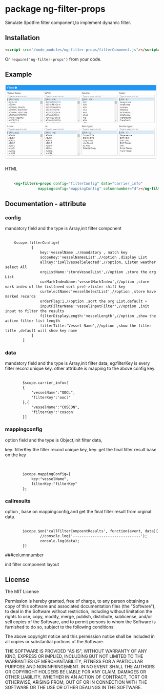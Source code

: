 package ng-filter-props
=

Simulate Spotfire filter component,to  implement dynamic filter.



## Installation

```html
<script src="/node_modules/ng-filter-props/filterComonent.js"></script>
```

Or `require('ng-filter-props')` from your code.



## Example
![github](/static/images/filter_main.gif)

HTML
```html

    <ng-filters-props config="filterConfig" data="carrier_info"
               mappingconfig="mappingConfig" columnnumber="4"></ng-filters-props>
```

## Documentation - attribute

### config
mandatory field  and the type is Array,init filter component

<pre><code>        
    $scope.filterConfig=[
            {
                key:'vesselName',//mandatory , match key
                scopeKey:'vesselNamesList',//option ,display List
                allKey:'isAllVesselSelected',//option, Listen weather select All
                orgListName:'storeVesselList',//option ,store the org List
                curMarkIndexName:'vesselMarkIndex',//option ,store mark index of the list(need sort pre)->lister shift key
                curSelectName:'vesselSelectList',//option ,store have marked records
                orderFlag:1,//option ,sort the org List,default +
                inputFilterName:'vesselInputFilter',//option ,init input to filter the results
                filterDisplayLength:'vesselLength',//option ,show the active filter list length
                filterTitle:'Vessel Name',//option ,show the filter title ,default will show key name
            } 
        ]
</pre></code>

### data
mandatory field  and the type is Array,init filter data,
eg:filterKey is every filter record unique key.
other attribute is mapping to the above config key.
<pre><code>  
        $scope.carrier_info=[
        {
            'vesselName':"OOCL",
            'filterKey':'oocl'
        },{
            'vesselName':"COSCON",
            'filterKey':'coscon'
        }]
</pre></code>


### mappingconfig

option field  and the type is Object,init filter data,

key:
filterKey:the fitler record unique key,
key: get the final filter result base on the key
<pre><code>  

        $scope.mappingConfig={
            key:"vesselName",
            filterKey:"filterKey"
        };
</pre></code>


### callresults
option , base on mappingconfig,and get the final filter result from orginal data.

<pre><code>  
        $scope.$on('callFilterCompoentResults', function(event, data){
                //console.log('-------------------------------');
                console.log(data);
        })
</pre></code>

###columnnumber

init filter component layout



## License

The MIT License

Permission is hereby granted, free of charge, to any person obtaining a copy
of this software and associated documentation files (the "Software"), to deal
in the Software without restriction, including without limitation the rights
to use, copy, modify, merge, publish, distribute, sublicense, and/or sell
copies of the Software, and to permit persons to whom the Software is
furnished to do so, subject to the following conditions:

The above copyright notice and this permission notice shall be included in
all copies or substantial portions of the Software.

THE SOFTWARE IS PROVIDED "AS IS", WITHOUT WARRANTY OF ANY KIND, EXPRESS OR
IMPLIED, INCLUDING BUT NOT LIMITED TO THE WARRANTIES OF MERCHANTABILITY,
FITNESS FOR A PARTICULAR PURPOSE AND NONINFRINGEMENT. IN NO EVENT SHALL THE
AUTHORS OR COPYRIGHT HOLDERS BE LIABLE FOR ANY CLAIM, DAMAGES OR OTHER
LIABILITY, WHETHER IN AN ACTION OF CONTRACT, TORT OR OTHERWISE, ARISING FROM,
OUT OF OR IN CONNECTION WITH THE SOFTWARE OR THE USE OR OTHER DEALINGS IN
THE SOFTWARE.
